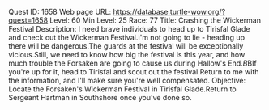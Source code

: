 Quest ID: 1658
Web page URL: https://database.turtle-wow.org/?quest=1658
Level: 60
Min Level: 25
Race: 77
Title: Crashing the Wickerman Festival
Description: I need brave individuals to head up to Tirisfal Glade and check out the Wickerman Festival.I'm not going to lie - heading up there will be dangerous.The guards at the festival will be exceptionally vicious.Still, we need to know how big the festival is this year, and how much trouble the Forsaken are going to cause us during Hallow's End.$B$BIf you're up for it, head to Tirisfal and scout out the festival.Return to me with the information, and I'll make sure you're well compensated.
Objective: Locate the Forsaken's Wickerman Festival in Tirisfal Glade.Return to Sergeant Hartman in Southshore once you've done so.
